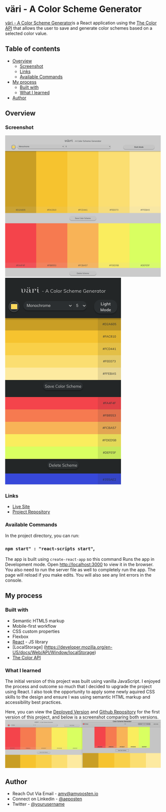 # väri - A Color Scheme Generator

[väri - A Color Scheme Generator](https://color-scheme-react.netlify.app/)is a React application using the [The Color API](https://www.thecolorapi.com/) that allows the user to save and generate color schemes based on a selected color value.

## Table of contents

- [Overview](#overview)
  - [Screenshot](#screenshot)
  - [Links](#links)
  - [Available Commands](#available-commands)
- [My process](#my-process)
  - [Built with](#built-with)
  - [What I learned](#what-i-learned)
- [Author](#author)

## Overview

### Screenshot

![Desktop](/screenshots/desktop.png "Desktop")
![Mobile](/screenshots/mobile.png "Mobile")

### Links

- [Live Site](https://color-scheme-react.netlify.app/ "Live View")
- [Project Repository](https://github.com/aeposten/color-scheme-generator-react "Color Scheme Generator Repo")

### Available Commands
In the project directory, you can run:

### `npm start" : "react-scripts start"`,

The app is built using `create-react-app` so this command Runs the app in Development mode. Open [http://localhost:3000](http://localhost:3000) to view it in the browser. You also need to run the server file as well to completely run the app. The page will reload if you make edits.
You will also see any lint errors in the console.

## My process

### Built with

- Semantic HTML5 markup
- Mobile-first workflow
- CSS custom properties
- Flexbox
- [React](https://reactjs.org/) - JS library
- [LocalStorage] (https://developer.mozilla.org/en-US/docs/Web/API/Window/localStorage)
- [The Color API](https://www.thecolorapi.com/ "The Color API")

### What I learned

The initial version of this project was built using vanilla JavaScript. I enjoyed the process and outcome so much that I decided to upgrade the project using React. I also took the opportunity to apply some newly aquired CSS skills to the design and ensure I was using semantic HTML markup and accessibility best practices.

Here, you can view the [Deployed Version](https://aeposten.github.io/color-scheme-generator/) and [Github Repository](https://github.com/aeposten/color-scheme-generator) for the first version of this project, and below is a screenshot comparing both versions.
![Comparison](/screenshots/comparison.png "Comparison")

## Author

- Reach Out Via Email - [amy@amyposten.io](mailto:amy@amyposten.io)
- Connect on Linkedin - [@aeposten](https://www.linkedin.com/in/aeposten/)
- Twitter - [@yourusername](https://www.twitter.com/yourusername)


